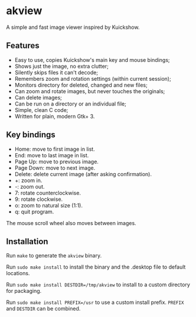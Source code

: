 # akview

A simple and fast image viewer inspired by Kuickshow.

## Features

- Easy to use, copies Kuickshow's main key and mouse bindings;
- Shows just the image, no extra clutter;
- Silently skips files it can't decode;
- Remembers zoom and rotation settings (within current session);
- Monitors directory for deleted, changed and new files;
- Can zoom and rotate images, but never touches the originals;
- Can delete images;
- Can be run on a directory or an individual file;
- Simple, clean C code;
- Written for plain, modern Gtk+ 3.

## Key bindings

- Home: move to first image in list.
- End: move to last image in list.
- Page Up: move to previous image.
- Page Down: move to next image.
- Delete: delete current image (after asking confirmation).
- +: zoom in.
- -: zoom out.
- 7: rotate counterclockwise.
- 9: rotate clockwise.
- o: zoom to natural size (1:1).
- q: quit program.

The mouse scroll wheel also moves between images.

## Installation

Run `make` to generate the `akview` binary.

Run `sudo make install` to install the binary and the .desktop file to default locations.

Run `sudo make install DESTDIR=/tmp/akview` to install to a custom directory for packaging.

Run `sudo make install PREFIX=/usr` to use a custom install prefix. `PREFIX` and `DESTDIR` can be combined.

